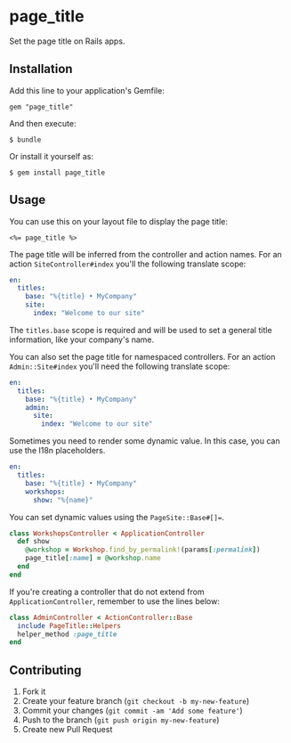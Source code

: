 # page_title

Set the page title on Rails apps.

## Installation

Add this line to your application's Gemfile:

    gem "page_title"

And then execute:

    $ bundle

Or install it yourself as:

    $ gem install page_title

## Usage

You can use this on your layout file to display the page title:

```erb
<%= page_title %>
```

The page title will be inferred from the controller and action names. For an action `SiteController#index` you'll the following translate scope:

```yaml
en:
  titles:
    base: "%{title} • MyCompany"
    site:
      index: "Welcome to our site"
```

The `titles.base` scope is required and will be used to set a general title information, like your company's name.

You can also set the page title for namespaced controllers. For an action `Admin::Site#index` you'll need the following translate scope:

```yaml
en:
  titles:
    base: "%{title} • MyCompany"
    admin:
      site:
        index: "Welcome to our site"
```

Sometimes you need to render some dynamic value. In this case, you can use the I18n placeholders.

```yaml
en:
  titles:
    base: "%{title} • MyCompany"
    workshops:
      show: "%{name}"
```

You can set dynamic values using the `PageSite::Base#[]=`.

```ruby
class WorkshopsController < ApplicationController
  def show
    @workshop = Workshop.find_by_permalink!(params[:permalink])
    page_title[:name] = @workshop.name
  end
end
```

If you're creating a controller that do not extend from `ApplicationController`, remember to use the lines below:

```ruby
class AdminController < ActionController::Base
  include PageTitle::Helpers
  helper_method :page_title
end
```

## Contributing

1. Fork it
2. Create your feature branch (`git checkout -b my-new-feature`)
3. Commit your changes (`git commit -am 'Add some feature'`)
4. Push to the branch (`git push origin my-new-feature`)
5. Create new Pull Request
